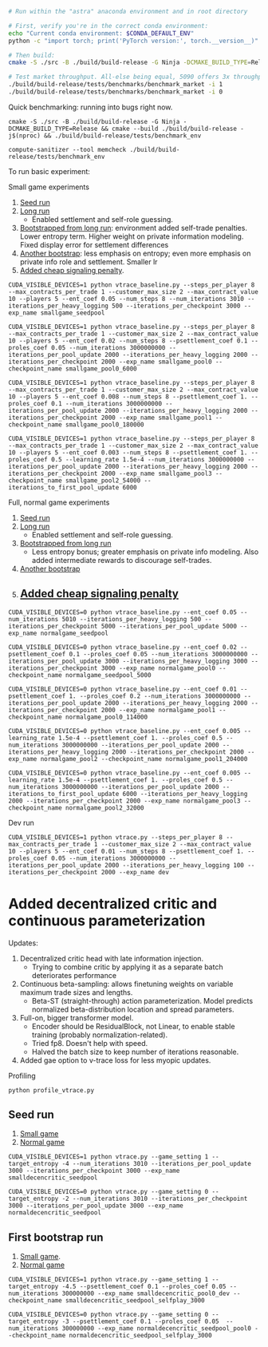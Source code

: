 ```bash
# Run within the "astra" anaconda environment and in root directory 

# First, verify you're in the correct conda environment:
echo "Current conda environment: $CONDA_DEFAULT_ENV"
python -c "import torch; print('PyTorch version:', torch.__version__)"

# Then build:
cmake -S ./src -B ./build/build-release -G Ninja -DCMAKE_BUILD_TYPE=Release && cmake --build ./build/build-release -j$(nproc)

# Test market throughput. All-else being equal, 5090 offers 3x throughput compared to 4060ti. 
./build/build-release/tests/benchmarks/benchmark_market -i 1
./build/build-release/tests/benchmarks/benchmark_market -i 0
```

Quick benchmarking: running into bugs right now. 
```
cmake -S ./src -B ./build/build-release -G Ninja -DCMAKE_BUILD_TYPE=Release && cmake --build ./build/build-release -j$(nproc) && ./build/build-release/tests/benchmark_env

compute-sanitizer --tool memcheck ./build/build-release/tests/benchmark_env
```

To run basic experiment:

Small game experiments

1. [Seed run](wandb.ai/lyuxingjian-na/HighLowTrading_Transformer/runs/irikjsip)
2. [Long run](wandb.ai/lyuxingjian-na/HighLowTrading_Transformer/runs/o40ukdqh)
    - Enabled settlement and self-role guessing. 
3. [Bootstrapped from long run](https://wandb.ai/lyuxingjian-na/HighLowTrading_Transformer/runs/bow7tcf0): environment added self-trade penalties. Lower entropy term. Higher weight on private information modeling. Fixed display error for settlement differences
4. [Another bootstrap](https://wandb.ai/lyuxingjian-na/HighLowTrading_Transformer/runs/v52dp8jj): less emphasis on entropy; even more emphasis on private info role and settlement. Smaller lr
5. [Added cheap signaling penalty](https://wandb.ai/lyuxingjian-na/HighLowTrading_Transformer/runs/igh3usbs). 
```
CUDA_VISIBLE_DEVICES=1 python vtrace_baseline.py --steps_per_player 8 --max_contracts_per_trade 1 --customer_max_size 2 --max_contract_value 10 --players 5 --ent_coef 0.05 --num_steps 8 --num_iterations 3010 --iterations_per_heavy_logging 500 --iterations_per_checkpoint 3000 --exp_name smallgame_seedpool

CUDA_VISIBLE_DEVICES=1 python vtrace_baseline.py --steps_per_player 8 --max_contracts_per_trade 1 --customer_max_size 2 --max_contract_value 10 --players 5 --ent_coef 0.02 --num_steps 8 --psettlement_coef 0.1 --proles_coef 0.05 --num_iterations 3000000000 --iterations_per_pool_update 2000 --iterations_per_heavy_logging 2000 --iterations_per_checkpoint 2000 --exp_name smallgame_pool0 --checkpoint_name smallgame_pool0_6000

CUDA_VISIBLE_DEVICES=1 python vtrace_baseline.py --steps_per_player 8 --max_contracts_per_trade 1 --customer_max_size 2 --max_contract_value 10 --players 5 --ent_coef 0.008 --num_steps 8 --psettlement_coef 1. --proles_coef 0.1 --num_iterations 3000000000 --iterations_per_pool_update 2000 --iterations_per_heavy_logging 2000 --iterations_per_checkpoint 2000 --exp_name smallgame_pool1 --checkpoint_name smallgame_pool0_180000

CUDA_VISIBLE_DEVICES=1 python vtrace_baseline.py --steps_per_player 8 --max_contracts_per_trade 1 --customer_max_size 2 --max_contract_value 10 --players 5 --ent_coef 0.003 --num_steps 8 --psettlement_coef 1. --proles_coef 0.5 --learning_rate 1.5e-4 --num_iterations 3000000000 --iterations_per_pool_update 2000 --iterations_per_heavy_logging 2000 --iterations_per_checkpoint 2000 --exp_name smallgame_pool3 --checkpoint_name smallgame_pool2_54000 --iterations_to_first_pool_update 6000
```

Full, normal game experiments

1. [Seed run](wandb.ai/lyuxingjian-na/HighLowTrading_Transformer/runs/l5q8vf04)
2. [Long run](wandb.ai/lyuxingjian-na/HighLowTrading_Transformer/runs/hypdfixc)
    - Enabled settlement and self-role guessing. 
3. [Bootstrapped from long run](https://wandb.ai/lyuxingjian-na/HighLowTrading_Transformer/runs/uqpoe863)
    - Less entropy bonus; greater emphasis on private info modeling. Also added intermediate rewards to discourage self-trades. 
4. [Another bootstrap](https://wandb.ai/lyuxingjian-na/HighLowTrading_Transformer/runs/6ind76mu)
5. [Added cheap signaling penalty](https://wandb.ai/lyuxingjian-na/HighLowTrading_Transformer/runs/3nse7va8)
    - 
```
CUDA_VISIBLE_DEVICES=0 python vtrace_baseline.py --ent_coef 0.05 --num_iterations 5010 --iterations_per_heavy_logging 500 --iterations_per_checkpoint 5000 --iterations_per_pool_update 5000 --exp_name normalgame_seedpool

CUDA_VISIBLE_DEVICES=0 python vtrace_baseline.py --ent_coef 0.02 --psettlement_coef 0.1 --proles_coef 0.05 --num_iterations 3000000000 --iterations_per_pool_update 3000 --iterations_per_heavy_logging 3000 --iterations_per_checkpoint 3000 --exp_name normalgame_pool0 --checkpoint_name normalgame_seedpool_5000

CUDA_VISIBLE_DEVICES=0 python vtrace_baseline.py --ent_coef 0.01 --psettlement_coef 1. --proles_coef 0.2 --num_iterations 3000000000 --iterations_per_pool_update 2000 --iterations_per_heavy_logging 2000 --iterations_per_checkpoint 2000 --exp_name normalgame_pool1 --checkpoint_name normalgame_pool0_114000

CUDA_VISIBLE_DEVICES=0 python vtrace_baseline.py --ent_coef 0.005 --learning_rate 1.5e-4 --psettlement_coef 1. --proles_coef 0.5 --num_iterations 3000000000 --iterations_per_pool_update 2000 --iterations_per_heavy_logging 2000 --iterations_per_checkpoint 2000 --exp_name normalgame_pool2 --checkpoint_name normalgame_pool1_204000

CUDA_VISIBLE_DEVICES=0 python vtrace_baseline.py --ent_coef 0.005 --learning_rate 1.5e-4 --psettlement_coef 1. --proles_coef 0.5 --num_iterations 3000000000 --iterations_per_pool_update 2000 --iterations_to_first_pool_update 6000 --iterations_per_heavy_logging 2000 --iterations_per_checkpoint 2000 --exp_name normalgame_pool3 --checkpoint_name normalgame_pool2_32000
```

Dev run
```
CUDA_VISIBLE_DEVICES=1 python vtrace.py --steps_per_player 8 --max_contracts_per_trade 1 --customer_max_size 2 --max_contract_value 10 --players 5 --ent_coef 0.01 --num_steps 8 --psettlement_coef 1. --proles_coef 0.05 --num_iterations 3000000000 --iterations_per_pool_update 2000 --iterations_per_heavy_logging 100 --iterations_per_checkpoint 2000 --exp_name dev
```

# Added decentralized critic and continuous parameterization

Updates:

1. Decentralized critic head with late information injection. 
    - Trying to combine critic by applying it as a separate batch deteriorates performance
2. Continuous beta-sampling: allows finetuning weights on variable maximum trade sizes and lengths. 
    - Beta-ST (straight-through) action parameterization. Model predicts normalized beta-distribution location and spread parameters. 
3. Full-on, bigger transformer model. 
    - Encoder should be ResidualBlock, not Linear, to enable stable training (probably normalization-related). 
    - Tried fp8. Doesn't help with speed. 
    - Halved the batch size to keep number of iterations reasonable. 
4. Added gae option to v-trace loss for less myopic updates. 

Profiling
```
python profile_vtrace.py
```

## Seed run

1. [Small game](https://wandb.ai/lyuxingjian-na/HighLowTrading/runs/t3diu0ft)
2. [Normal game](https://wandb.ai/lyuxingjian-na/HighLowTrading/runs/6tz5e171)

```
CUDA_VISIBLE_DEVICES=1 python vtrace.py --game_setting 1 --target_entropy -4 --num_iterations 3010 --iterations_per_pool_update 3000 --iterations_per_checkpoint 3000 --exp_name smalldecencritic_seedpool

CUDA_VISIBLE_DEVICES=0 python vtrace.py --game_setting 0 --target_entropy -2 --num_iterations 3010 --iterations_per_checkpoint 3000 --iterations_per_pool_update 3000 --exp_name normaldecencritic_seedpool
```

## First bootstrap run


1. [Small game](https://wandb.ai/lyuxingjian-na/HighLowTrading/runs/05vji420).
2. [Normal game](https://wandb.ai/lyuxingjian-na/HighLowTrading/runs/2voctjmx)
```
CUDA_VISIBLE_DEVICES=1 python vtrace.py --game_setting 1 --target_entropy -4.5 --psettlement_coef 0.1 --proles_coef 0.05 --num_iterations 300000000 --exp_name smalldecencritic_pool0_dev --checkpoint_name smalldecencritic_seedpool_selfplay_3000

CUDA_VISIBLE_DEVICES=0 python vtrace.py --game_setting 0 --target_entropy -3 --psettlement_coef 0.1 --proles_coef 0.05  --num_iterations 300000000 --exp_name normaldecencritic_seedpool_pool0 --checkpoint_name normaldecencritic_seedpool_selfplay_3000
```